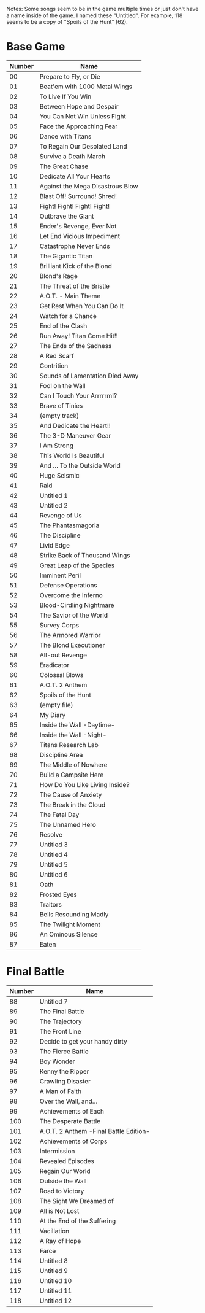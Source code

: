 Notes:
Some songs seem to be in the game multiple times or just don't have a name inside of the game. I named these "Untitled". For example, 118 seems to be a copy of "Spoils of the Hunt" (62).

# Base Game
| Number | Name |
|--------|------|
| 00 | Prepare to Fly, or Die |
| 01 | Beat'em with 1000 Metal Wings |
| 02 | To Live If You Win |
| 03 | Between Hope and Despair |
| 04 | You Can Not Win Unless Fight |
| 05 | Face the Approaching Fear |
| 06 | Dance with Titans |
| 07 | To Regain Our Desolated Land |
| 08 | Survive a Death March |
| 09 | The Great Chase |
| 10 | Dedicate All Your Hearts |
| 11 | Against the Mega Disastrous Blow |
| 12 | Blast Off! Surround! Shred! |
| 13 | Fight! Fight! Fight! Fight! |
| 14 | Outbrave the Giant |
| 15 | Ender's Revenge, Ever Not |
| 16 | Let End Vicious Impediment |
| 17 | Catastrophe Never Ends |
| 18 | The Gigantic Titan |
| 19 | Brilliant Kick of the Blond |
| 20 | Blond's Rage |
| 21 | The Threat of the Bristle |
| 22 | A.O.T. - Main Theme |
| 23 | Get Rest When You Can Do It |
| 24 | Watch for a Chance |
| 25 | End of the Clash |
| 26 | Run Away! Titan Come Hit!! |
| 27 | The Ends of the Sadness |
| 28 | A Red Scarf |
| 29 | Contrition |
| 30 | Sounds of Lamentation Died Away |
| 31 | Fool on the Wall |
| 32 | Can I Touch Your Arrrrrm⁉ |
| 33 | Brave of Tinies |
| 34 | (empty track) |
| 35 | And Dedicate the Heart!! |
| 36 | The 3-D Maneuver Gear |
| 37 | I Am Strong |
| 38 | This World Is Beautiful |
| 39 | And … To the Outside World |
| 40 | Huge Seismic |
| 41 | Raid |
| 42 | Untitled 1 |
| 43 | Untitled 2 |
| 44 | Revenge of Us |
| 45 | The Phantasmagoria |
| 46 | The Discipline |
| 47 | Livid Edge |
| 48 | Strike Back of Thousand Wings |
| 49 | Great Leap of the Species |
| 50 | Imminent Peril |
| 51 | Defense Operations |
| 52 | Overcome the Inferno |
| 53 | Blood-Cirdling Nightmare |
| 54 | The Savior of the World |
| 55 | Survey Corps |
| 56 | The Armored Warrior |
| 57 | The Blond Executioner |
| 58 | All-out Revenge |
| 59 | Eradicator |
| 60 | Colossal Blows |
| 61 | A.O.T. 2 Anthem |
| 62 | Spoils of the Hunt |
| 63 | (empty file) |
| 64 | My Diary |
| 65 | Inside the Wall -Daytime- |
| 66 | Inside the Wall -Night- |
| 67 | Titans Research Lab |
| 68 | Discipline Area |
| 69 | The Middle of Nowhere |
| 70 | Build a Campsite Here |
| 71 | How Do You Like Living Inside? |
| 72 | The Cause of Anxiety |
| 73 | The Break in the Cloud |
| 74 | The Fatal Day |
| 75 | The Unnamed Hero |
| 76 | Resolve |
| 77 | Untitled 3 |
| 78 | Untitled 4 |
| 79 | Untitled 5 |
| 80 | Untitled 6 |
| 81 | Oath |
| 82 | Frosted Eyes |
| 83 | Traitors |
| 84 | Bells Resounding Madly |
| 85 | The Twilight Moment |
| 86 | An Ominous Silence |
| 87 | Eaten |

# Final Battle
| Number | Name |
|--------|------|
| 88 | Untitled 7 |
| 89 | The Final Battle |
| 90 | The Trajectory |
| 91 | The Front Line |
| 92 | Decide to get your handy dirty |
| 93 | The Fierce Battle |
| 94 | Boy Wonder |
| 95 | Kenny the Ripper |
| 96 | Crawling Disaster |
| 97 | A Man of Faith |
| 98 | Over the Wall, and… |
| 99 | Achievements of Each |
| 100 | The Desperate Battle |
| 101 | A.O.T. 2 Anthem -Final Battle Edition- |
| 102 | Achievements of Corps |
| 103 | Intermission |
| 104 | Revealed Episodes |
| 105 | Regain Our World |
| 106 | Outside the Wall |
| 107 | Road to Victory |
| 108 | The Sight We Dreamed of |
| 109 | All is Not Lost |
| 110 | At the End of the Suffering |
| 111 | Vacillation |
| 112 | A Ray of Hope |
| 113 | Farce |
| 114 | Untitled 8 |
| 115 | Untitled 9 |
| 116 | Untitled 10 |
| 117 | Untitled 11 |
| 118 | Untitled 12 |
